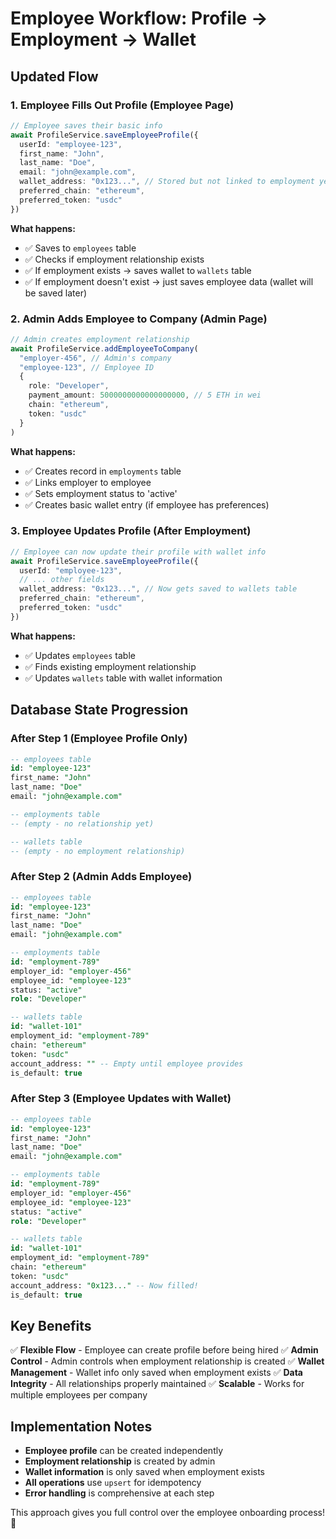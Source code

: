 # Employee Workflow: Profile → Employment → Wallet

## Updated Flow

### 1. **Employee Fills Out Profile** (Employee Page)
```typescript
// Employee saves their basic info
await ProfileService.saveEmployeeProfile({
  userId: "employee-123",
  first_name: "John",
  last_name: "Doe", 
  email: "john@example.com",
  wallet_address: "0x123...", // Stored but not linked to employment yet
  preferred_chain: "ethereum",
  preferred_token: "usdc"
})
```

**What happens:**
- ✅ Saves to `employees` table
- ✅ Checks if employment relationship exists
- ✅ If employment exists → saves wallet to `wallets` table
- ✅ If employment doesn't exist → just saves employee data (wallet will be saved later)

### 2. **Admin Adds Employee to Company** (Admin Page)
```typescript
// Admin creates employment relationship
await ProfileService.addEmployeeToCompany(
  "employer-456", // Admin's company
  "employee-123", // Employee ID
  {
    role: "Developer",
    payment_amount: 5000000000000000000, // 5 ETH in wei
    chain: "ethereum",
    token: "usdc"
  }
)
```

**What happens:**
- ✅ Creates record in `employments` table
- ✅ Links employer to employee
- ✅ Sets employment status to 'active'
- ✅ Creates basic wallet entry (if employee has preferences)

### 3. **Employee Updates Profile** (After Employment)
```typescript
// Employee can now update their profile with wallet info
await ProfileService.saveEmployeeProfile({
  userId: "employee-123",
  // ... other fields
  wallet_address: "0x123...", // Now gets saved to wallets table
  preferred_chain: "ethereum",
  preferred_token: "usdc"
})
```

**What happens:**
- ✅ Updates `employees` table
- ✅ Finds existing employment relationship
- ✅ Updates `wallets` table with wallet information

## Database State Progression

### **After Step 1 (Employee Profile Only)**
```sql
-- employees table
id: "employee-123"
first_name: "John"
last_name: "Doe"
email: "john@example.com"

-- employments table
-- (empty - no relationship yet)

-- wallets table  
-- (empty - no employment relationship)
```

### **After Step 2 (Admin Adds Employee)**
```sql
-- employees table
id: "employee-123"
first_name: "John"
last_name: "Doe"
email: "john@example.com"

-- employments table
id: "employment-789"
employer_id: "employer-456"
employee_id: "employee-123"
status: "active"
role: "Developer"

-- wallets table
id: "wallet-101"
employment_id: "employment-789"
chain: "ethereum"
token: "usdc"
account_address: "" -- Empty until employee provides
is_default: true
```

### **After Step 3 (Employee Updates with Wallet)**
```sql
-- employees table
id: "employee-123"
first_name: "John"
last_name: "Doe"
email: "john@example.com"

-- employments table
id: "employment-789"
employer_id: "employer-456"
employee_id: "employee-123"
status: "active"
role: "Developer"

-- wallets table
id: "wallet-101"
employment_id: "employment-789"
chain: "ethereum"
token: "usdc"
account_address: "0x123..." -- Now filled!
is_default: true
```

## Key Benefits

✅ **Flexible Flow** - Employee can create profile before being hired
✅ **Admin Control** - Admin controls when employment relationship is created
✅ **Wallet Management** - Wallet info only saved when employment exists
✅ **Data Integrity** - All relationships properly maintained
✅ **Scalable** - Works for multiple employees per company

## Implementation Notes

- **Employee profile** can be created independently
- **Employment relationship** is created by admin
- **Wallet information** is only saved when employment exists
- **All operations** use `upsert` for idempotency
- **Error handling** is comprehensive at each step

This approach gives you full control over the employee onboarding process! 🚀
